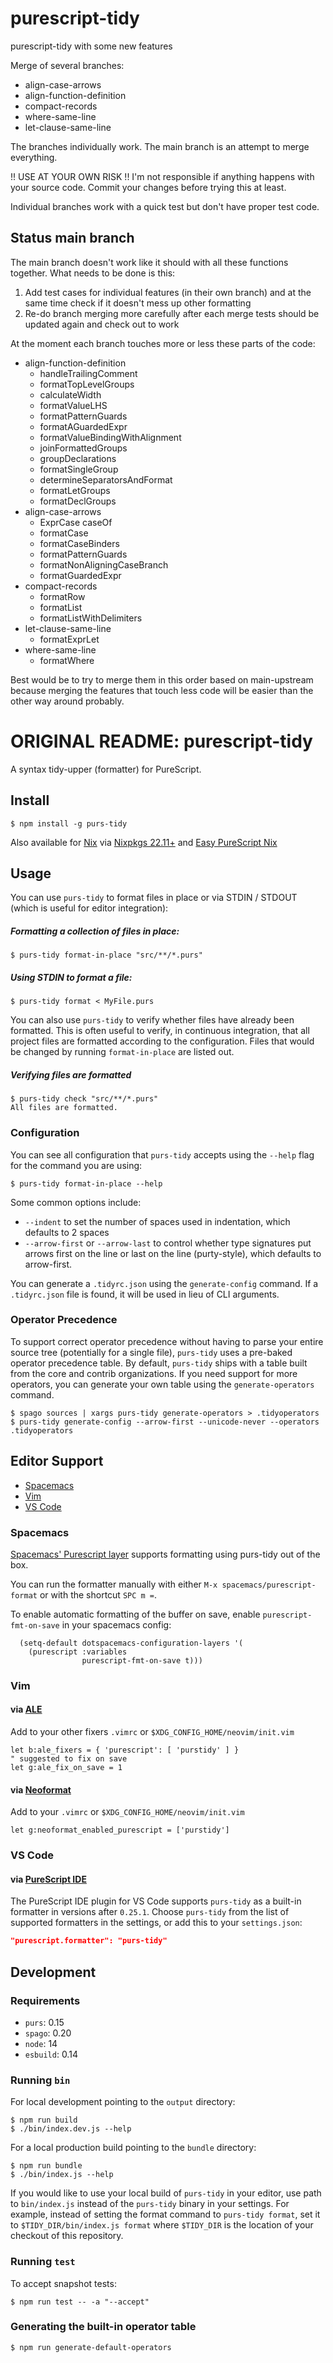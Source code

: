 # purescript-tidy

purescript-tidy with some new features

Merge of several branches:
* align-case-arrows
* align-function-definition
* compact-records
* where-same-line
* let-clause-same-line

The branches individually work. The main branch is an attempt to merge everything.

!! USE AT YOUR OWN RISK !!
I'm not responsible if anything happens with your source code. Commit your changes before trying this at least.

Individual branches work with a quick test but don't have proper test code.

## Status main branch

The main branch doesn't work like it should with all these functions together. What needs to be done is this:
1. Add test cases for individual features (in their own branch) and at the same time check if it doesn't mess up other formatting
2. Re-do branch merging more carefully after each merge tests should be updated again and check out to work

At the moment each branch touches more or less these parts of the code:

* align-function-definition
  - handleTrailingComment
  - formatTopLevelGroups
  - calculateWidth
  - formatValueLHS
  - formatPatternGuards
  - formatAGuardedExpr
  - formatValueBindingWithAlignment
  - joinFormattedGroups
  - groupDeclarations
  - formatSingleGroup
  - determineSeparatorsAndFormat
  - formatLetGroups
  - formatDeclGroups
* align-case-arrows
  - ExprCase caseOf
  - formatCase
  - formatCaseBinders
  - formatPatternGuards
  - formatNonAligningCaseBranch
  - formatGuardedExpr
* compact-records
  - formatRow
  - formatList
  - formatListWithDelimiters
* let-clause-same-line
  - formatExprLet
* where-same-line
  - formatWhere

Best would be to try to merge them in this order based on main-upstream because merging the features that touch less code will be easier than the other way around probably.

# ORIGINAL README: purescript-tidy

A syntax tidy-upper (formatter) for PureScript.

## Install

```console
$ npm install -g purs-tidy
```

Also available for [Nix](https://nixos.org/) via [Nixpkgs 22.11+](https://search.nixos.org/packages?channel=unstable&from=0&size=50&sort=relevance&type=packages&query=purs-tidy) and [Easy PureScript Nix](https://github.com/justinwoo/easy-purescript-nix)

## Usage

You can use `purs-tidy` to format files in place or via STDIN / STDOUT (which is useful for editor integration):

##### Formatting a collection of files in place:

```console
$ purs-tidy format-in-place "src/**/*.purs"
```

##### Using STDIN to format a file:

```console
$ purs-tidy format < MyFile.purs
```

You can also use `purs-tidy` to verify whether files have already been formatted. This is often useful to verify, in continuous integration, that all project files are formatted according to the configuration. Files that would be changed by running `format-in-place` are listed out.


##### Verifying files are formatted

```console
$ purs-tidy check "src/**/*.purs"
All files are formatted.
```

### Configuration

You can see all configuration that `purs-tidy` accepts using the `--help` flag for the command you are using:

```console
$ purs-tidy format-in-place --help
```

Some common options include:

- `--indent` to set the number of spaces used in indentation, which defaults to 2 spaces
- `--arrow-first` or `--arrow-last` to control whether type signatures put arrows first on the line or last on the line (purty-style), which defaults to arrow-first.

You can generate a `.tidyrc.json` using the `generate-config` command. If a `.tidyrc.json` file is found, it will be used in lieu of CLI arguments.

### Operator Precedence

To support correct operator precedence without having to parse your entire
source tree (potentially for a single file), `purs-tidy` uses a pre-baked
operator precedence table. By default, `purs-tidy` ships with a table built
from the core and contrib organizations. If you need support for more
operators, you can generate your own table using the `generate-operators`
command.

```console
$ spago sources | xargs purs-tidy generate-operators > .tidyoperators
$ purs-tidy generate-config --arrow-first --unicode-never --operators .tidyoperators
```

## Editor Support

* [Spacemacs](#spacemacs)
* [Vim](#vim)
* [VS Code](#vs-code)

### Spacemacs

[Spacemacs' Purescript layer](https://github.com/syl20bnr/spacemacs/tree/develop/layers/%2Blang/purescript)
supports formatting using purs-tidy out of the box.

You can run the formatter manually with either `M-x spacemacs/purescript-format` or with the shortcut `SPC m =`.

To enable automatic formatting of the buffer on save, enable `purescript-fmt-on-save` in your spacemacs config:

```elisp
  (setq-default dotspacemacs-configuration-layers '(
    (purescript :variables
                purescript-fmt-on-save t)))
```


### Vim

#### via [ALE](https://github.com/dense-analysis/ale)

Add to your other fixers `.vimrc` or `$XDG_CONFIG_HOME/neovim/init.vim`

```viml
let b:ale_fixers = { 'purescript': [ 'purstidy' ] }
" suggested to fix on save
let g:ale_fix_on_save = 1
```

#### via [Neoformat](https://github.com/sbdchd/neoformat)

Add to your `.vimrc` or `$XDG_CONFIG_HOME/neovim/init.vim`

```viml
let g:neoformat_enabled_purescript = ['purstidy']
```

### VS Code

#### via [PureScript IDE](https://marketplace.visualstudio.com/items?itemName=nwolverson.ide-purescript)

The PureScript IDE plugin for VS Code supports `purs-tidy` as a built-in formatter in versions after `0.25.1`. Choose `purs-tidy` from the list of supported formatters in the settings, or add this to your `settings.json`:

```json
"purescript.formatter": "purs-tidy"
```

## Development

### Requirements

* `purs`: 0.15
* `spago`: 0.20
* `node`: 14
* `esbuild`: 0.14

### Running `bin`

For local development pointing to the `output` directory:

```console
$ npm run build
$ ./bin/index.dev.js --help
```

For a local production build pointing to the `bundle` directory:

```console
$ npm run bundle
$ ./bin/index.js --help
```

If you would like to use your local build of `purs-tidy` in your editor, use path to `bin/index.js` instead of the `purs-tidy` binary in your settings. For example, instead of setting the format command to `purs-tidy format`, set it to `$TIDY_DIR/bin/index.js format` where `$TIDY_DIR` is the location of your checkout of this repository.

### Running `test`

To accept snapshot tests:

```console
$ npm run test -- -a "--accept"
```

### Generating the built-in operator table

```console
$ npm run generate-default-operators
```
